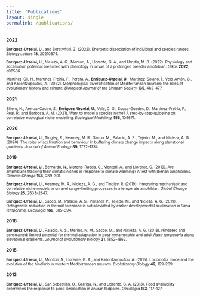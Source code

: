 ```yaml
---
title: "Publications"
layout: single
permalink: /publications/
---
```


<font size="1"> 

### 2022

**Enriquez-Urzelai, U.**, and Boratyński, Z. (2022). Energetic dissociation of individual and species ranges. *Biology Letters* **18**, 20210374.

**Enriquez-Urzelai, U.**, Nicieza, A. G., Montori, A., Llorente, G. A., and Urrutia, M. B. (2022). Physiology and acclimation potential are tuned with phenology in larvae of a prolonged breeder amphibian. *Oikos* **2022**, e08566.

Martínez-Gil, H., Martínez-Freiría, F., Perera, A., **Enriquez-Urzelai, U.**, Martínez-Solano, Í., Velo-Antón, G., and Kaliontzopoulou, A. (2022). Morphological diversification of Mediterranean anurans: the roles of evolutionary history and climate. *Biological Journal of the Linnean Society* **135**, 462–477.

### 2021

Sillero, N., Arenas-Castro, S., **Enriquez-Urzelai, U.**, Vale, C. G., Sousa-Guedes, D., Martínez-Freiría, F., Real, R., and Barbosa, A. M. (2021). Want to model a species niche? A step-by-step guideline on correlative ecological niche modelling. *Ecological Modelling* **456**, 109671.

### 2020

**Enriquez-Urzelai, U.**, Tingley, R., Kearney, M. R., Sacco, M., Palacio, A. S., Tejedo, M., and Nicieza, A. G. (2020). The roles of acclimation and behaviour in buffering climate change impacts along elevational gradients. *Journal of Animal Ecology* **89**, 1722–1734.

### 2019

**Enriquez-Urzelai, U.**, Bernardo, N., Moreno-Rueda, G., Montori, A., and Llorente, G. (2019). Are amphibians tracking their climatic niches in response to climate warming? A test with Iberian amphibians. *Climatic Change* **154**, 289–301.

**Enriquez-Urzelai, U.**, Kearney, M. R., Nicieza, A. G., and Tingley, R. (2019). Integrating mechanistic and correlative niche models to unravel range-limiting processes in a temperate amphibian. *Global Change Biology* **25**, 2633–2647.

**Enriquez-Urzelai, U.**, Sacco, M., Palacio, A. S., Pintanel, P., Tejedo, M., and Nicieza, A. G. (2019). Ontogenetic reduction in thermal tolerance is not alleviated by earlier developmental acclimation in *Rana temporaria*. *Oecologia* **189**, 385–394.

### 2018

**Enriquez-Urzelai, U.**, Palacio, A. S., Merino, N. M., Sacco, M., and Nicieza, A. G. (2018). Hindered and constrained: limited potential for thermal adaptation in post-metamorphic and adult *Rana temporaria* along elevational gradients. *Journal of evolutionary biology* **31**, 1852–1862.

### 2015

**Enriquez-Urzelai, U.**, Montori, A., Llorente, G. A., and Kaliontzopoulou, A. (2015). Locomotor mode and the evolution of the hindlimb in western Mediterranean anurans. *Evolutionary Biology* **42**, 199–209.

### 2013

**Enriquez-Urzelai, U.**, San Sebastián, O., Garriga, N., and Llorente, G. A. (2013). Food availability determines the response to pond desiccation in anuran tadpoles. *Oecologia* **173**, 117–127.


</font> 
